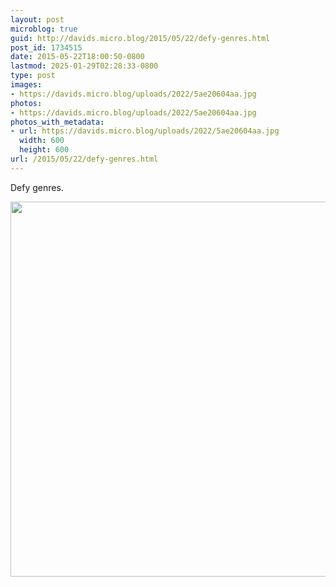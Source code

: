 ```yaml
---
layout: post
microblog: true
guid: http://davids.micro.blog/2015/05/22/defy-genres.html
post_id: 1734515
date: 2015-05-22T18:00:50-0800
lastmod: 2025-01-29T02:28:33-0800
type: post
images:
- https://davids.micro.blog/uploads/2022/5ae20604aa.jpg
photos:
- https://davids.micro.blog/uploads/2022/5ae20604aa.jpg
photos_with_metadata:
- url: https://davids.micro.blog/uploads/2022/5ae20604aa.jpg
  width: 600
  height: 600
url: /2015/05/22/defy-genres.html
---
```

Defy genres.

<img src="/uploads/2022/5ae20604aa.jpg" width="600" height="600" alt="">
